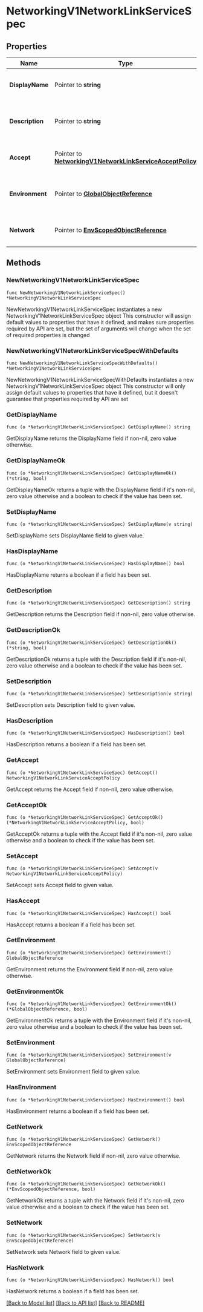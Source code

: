 # NetworkingV1NetworkLinkServiceSpec

## Properties

Name | Type | Description | Notes
------------ | ------------- | ------------- | -------------
**DisplayName** | Pointer to **string** | The name of the network link service | [optional] 
**Description** | Pointer to **string** | The description of the network link service | [optional] 
**Accept** | Pointer to [**NetworkingV1NetworkLinkServiceAcceptPolicy**](networking.v1.NetworkLinkServiceAcceptPolicy.md) | Network Link Service Accept policy | [optional] 
**Environment** | Pointer to [**GlobalObjectReference**](GlobalObjectReference.md) | The environment to which this belongs. | [optional] 
**Network** | Pointer to [**EnvScopedObjectReference**](EnvScopedObjectReference.md) | The network to which this belongs. | [optional] 

## Methods

### NewNetworkingV1NetworkLinkServiceSpec

`func NewNetworkingV1NetworkLinkServiceSpec() *NetworkingV1NetworkLinkServiceSpec`

NewNetworkingV1NetworkLinkServiceSpec instantiates a new NetworkingV1NetworkLinkServiceSpec object
This constructor will assign default values to properties that have it defined,
and makes sure properties required by API are set, but the set of arguments
will change when the set of required properties is changed

### NewNetworkingV1NetworkLinkServiceSpecWithDefaults

`func NewNetworkingV1NetworkLinkServiceSpecWithDefaults() *NetworkingV1NetworkLinkServiceSpec`

NewNetworkingV1NetworkLinkServiceSpecWithDefaults instantiates a new NetworkingV1NetworkLinkServiceSpec object
This constructor will only assign default values to properties that have it defined,
but it doesn't guarantee that properties required by API are set

### GetDisplayName

`func (o *NetworkingV1NetworkLinkServiceSpec) GetDisplayName() string`

GetDisplayName returns the DisplayName field if non-nil, zero value otherwise.

### GetDisplayNameOk

`func (o *NetworkingV1NetworkLinkServiceSpec) GetDisplayNameOk() (*string, bool)`

GetDisplayNameOk returns a tuple with the DisplayName field if it's non-nil, zero value otherwise
and a boolean to check if the value has been set.

### SetDisplayName

`func (o *NetworkingV1NetworkLinkServiceSpec) SetDisplayName(v string)`

SetDisplayName sets DisplayName field to given value.

### HasDisplayName

`func (o *NetworkingV1NetworkLinkServiceSpec) HasDisplayName() bool`

HasDisplayName returns a boolean if a field has been set.

### GetDescription

`func (o *NetworkingV1NetworkLinkServiceSpec) GetDescription() string`

GetDescription returns the Description field if non-nil, zero value otherwise.

### GetDescriptionOk

`func (o *NetworkingV1NetworkLinkServiceSpec) GetDescriptionOk() (*string, bool)`

GetDescriptionOk returns a tuple with the Description field if it's non-nil, zero value otherwise
and a boolean to check if the value has been set.

### SetDescription

`func (o *NetworkingV1NetworkLinkServiceSpec) SetDescription(v string)`

SetDescription sets Description field to given value.

### HasDescription

`func (o *NetworkingV1NetworkLinkServiceSpec) HasDescription() bool`

HasDescription returns a boolean if a field has been set.

### GetAccept

`func (o *NetworkingV1NetworkLinkServiceSpec) GetAccept() NetworkingV1NetworkLinkServiceAcceptPolicy`

GetAccept returns the Accept field if non-nil, zero value otherwise.

### GetAcceptOk

`func (o *NetworkingV1NetworkLinkServiceSpec) GetAcceptOk() (*NetworkingV1NetworkLinkServiceAcceptPolicy, bool)`

GetAcceptOk returns a tuple with the Accept field if it's non-nil, zero value otherwise
and a boolean to check if the value has been set.

### SetAccept

`func (o *NetworkingV1NetworkLinkServiceSpec) SetAccept(v NetworkingV1NetworkLinkServiceAcceptPolicy)`

SetAccept sets Accept field to given value.

### HasAccept

`func (o *NetworkingV1NetworkLinkServiceSpec) HasAccept() bool`

HasAccept returns a boolean if a field has been set.

### GetEnvironment

`func (o *NetworkingV1NetworkLinkServiceSpec) GetEnvironment() GlobalObjectReference`

GetEnvironment returns the Environment field if non-nil, zero value otherwise.

### GetEnvironmentOk

`func (o *NetworkingV1NetworkLinkServiceSpec) GetEnvironmentOk() (*GlobalObjectReference, bool)`

GetEnvironmentOk returns a tuple with the Environment field if it's non-nil, zero value otherwise
and a boolean to check if the value has been set.

### SetEnvironment

`func (o *NetworkingV1NetworkLinkServiceSpec) SetEnvironment(v GlobalObjectReference)`

SetEnvironment sets Environment field to given value.

### HasEnvironment

`func (o *NetworkingV1NetworkLinkServiceSpec) HasEnvironment() bool`

HasEnvironment returns a boolean if a field has been set.

### GetNetwork

`func (o *NetworkingV1NetworkLinkServiceSpec) GetNetwork() EnvScopedObjectReference`

GetNetwork returns the Network field if non-nil, zero value otherwise.

### GetNetworkOk

`func (o *NetworkingV1NetworkLinkServiceSpec) GetNetworkOk() (*EnvScopedObjectReference, bool)`

GetNetworkOk returns a tuple with the Network field if it's non-nil, zero value otherwise
and a boolean to check if the value has been set.

### SetNetwork

`func (o *NetworkingV1NetworkLinkServiceSpec) SetNetwork(v EnvScopedObjectReference)`

SetNetwork sets Network field to given value.

### HasNetwork

`func (o *NetworkingV1NetworkLinkServiceSpec) HasNetwork() bool`

HasNetwork returns a boolean if a field has been set.


[[Back to Model list]](../README.md#documentation-for-models) [[Back to API list]](../README.md#documentation-for-api-endpoints) [[Back to README]](../README.md)


